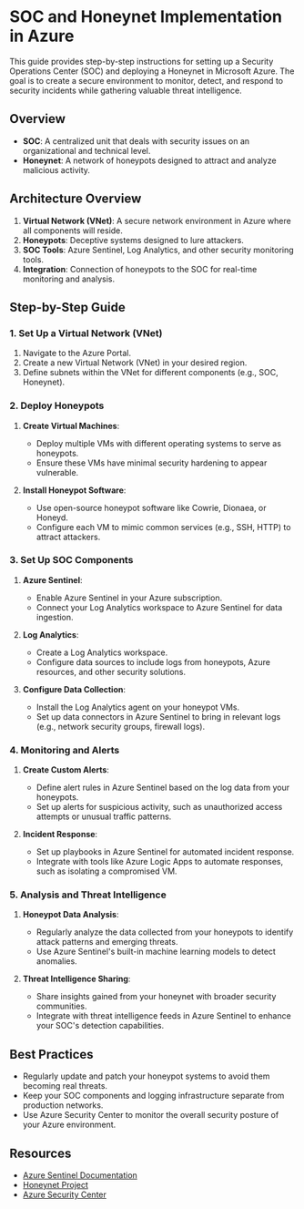 # SOC and Honeynet Implementation in Azure

This guide provides step-by-step instructions for setting up a Security Operations Center (SOC) and deploying a Honeynet in Microsoft Azure. The goal is to create a secure environment to monitor, detect, and respond to security incidents while gathering valuable threat intelligence.

## Overview

- **SOC**: A centralized unit that deals with security issues on an organizational and technical level.
- **Honeynet**: A network of honeypots designed to attract and analyze malicious activity.

## Architecture Overview

1. **Virtual Network (VNet)**: A secure network environment in Azure where all components will reside.
2. **Honeypots**: Deceptive systems designed to lure attackers.
3. **SOC Tools**: Azure Sentinel, Log Analytics, and other security monitoring tools.
4. **Integration**: Connection of honeypots to the SOC for real-time monitoring and analysis.

## Step-by-Step Guide

### 1. Set Up a Virtual Network (VNet)

1. Navigate to the Azure Portal.
2. Create a new Virtual Network (VNet) in your desired region.
3. Define subnets within the VNet for different components (e.g., SOC, Honeynet).

### 2. Deploy Honeypots

1. **Create Virtual Machines**:
   - Deploy multiple VMs with different operating systems to serve as honeypots.
   - Ensure these VMs have minimal security hardening to appear vulnerable.

2. **Install Honeypot Software**:
   - Use open-source honeypot software like Cowrie, Dionaea, or Honeyd.
   - Configure each VM to mimic common services (e.g., SSH, HTTP) to attract attackers.

### 3. Set Up SOC Components

1. **Azure Sentinel**:
   - Enable Azure Sentinel in your Azure subscription.
   - Connect your Log Analytics workspace to Azure Sentinel for data ingestion.

2. **Log Analytics**:
   - Create a Log Analytics workspace.
   - Configure data sources to include logs from honeypots, Azure resources, and other security solutions.

3. **Configure Data Collection**:
   - Install the Log Analytics agent on your honeypot VMs.
   - Set up data connectors in Azure Sentinel to bring in relevant logs (e.g., network security groups, firewall logs).

### 4. Monitoring and Alerts

1. **Create Custom Alerts**:
   - Define alert rules in Azure Sentinel based on the log data from your honeypots.
   - Set up alerts for suspicious activity, such as unauthorized access attempts or unusual traffic patterns.

2. **Incident Response**:
   - Set up playbooks in Azure Sentinel for automated incident response.
   - Integrate with tools like Azure Logic Apps to automate responses, such as isolating a compromised VM.

### 5. Analysis and Threat Intelligence

1. **Honeypot Data Analysis**:
   - Regularly analyze the data collected from your honeypots to identify attack patterns and emerging threats.
   - Use Azure Sentinel's built-in machine learning models to detect anomalies.

2. **Threat Intelligence Sharing**:
   - Share insights gained from your honeynet with broader security communities.
   - Integrate with threat intelligence feeds in Azure Sentinel to enhance your SOC's detection capabilities.

## Best Practices

- Regularly update and patch your honeypot systems to avoid them becoming real threats.
- Keep your SOC components and logging infrastructure separate from production networks.
- Use Azure Security Center to monitor the overall security posture of your Azure environment.

## Resources

- [Azure Sentinel Documentation](https://docs.microsoft.com/en-us/azure/sentinel/)
- [Honeynet Project](https://www.honeynet.org/)
- [Azure Security Center](https://docs.microsoft.com/en-us/azure/security-center/)
